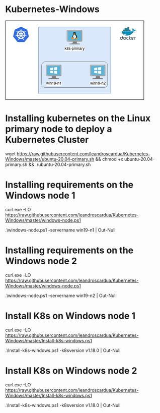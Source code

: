 # Kubernetes-Windows

![alt text](https://github.com/leandroscardua/Kubernetes-Windows/raw/master/Untitled%20Diagram.jpg?raw=true)

# Installing kubernetes on the Linux primary node to deploy a Kubernetes Cluster

wget https://raw.githubusercontent.com/leandroscardua/Kubernetes-Windows/master/ubuntu-20.04-primary.sh
&& chmod +x ubuntu-20.04-primary.sh
&& ./ubuntu-20.04-primary.sh

# Installing requirements on the Windows node 1
curl.exe -LO https://raw.githubusercontent.com/leandroscardua/Kubernetes-Windows/master/windows-node.ps1

.\windows-node.ps1 -servername win19-n1 | Out-Null

# Installing requirements on the Windows node 2
curl.exe -LO https://raw.githubusercontent.com/leandroscardua/Kubernetes-Windows/master/windows-node.ps1

.\windows-node.ps1 -servername win19-n2 | Out-Null

# Install K8s on Windows node 1
curl.exe -LO https://raw.githubusercontent.com/leandroscardua/Kubernetes-Windows/master/Install-k8s-windows.ps1

.\Install-k8s-windows.ps1 -k8sversion v1.18.0 | Out-Null

# Install K8s on Windows node 2
curl.exe -LO https://raw.githubusercontent.com/leandroscardua/Kubernetes-Windows/master/Install-k8s-windows.ps1

.\Install-k8s-windows.ps1 -k8sversion v1.18.0  | Out-Null


